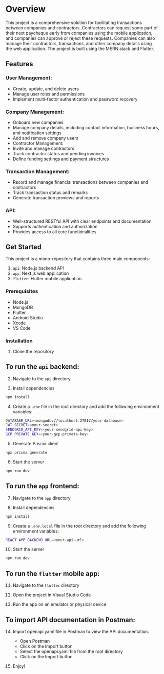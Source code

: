 # Overview
This project is a comprehensive solution for facilitating transactions between companies and contractors. Contractors can request some part of their next paycheque early from companies using the mobile application, and companies can approve or reject these requests. Companies can also manage their contractors, transactions, and other company details using the web application. The project is built using the MERN stack and Flutter.

## Features
### User Management:
- Create, update, and delete users
- Manage user roles and permissions
- Implement multi-factor authentication and password recovery

### Company Management:
- Onboard new companies
- Manage company details, including contact information, business hours, and notification settings
- Add and remove company users
- Contractor Management:
- Invite and manage contractors
- Track contractor status and pending invoices
- Define funding settings and payment structures
  
### Transaction Management:
- Record and manage financial transactions between companies and contractors
- Track transaction status and remarks
- Generate transaction previews and reports
  
### API:
- Well-structured RESTful API with clear endpoints and documentation
- Supports authentication and authorization
- Provides access to all core functionalities


## Get Started
This project is a mono-repository that contains three main components:
1. `api`: Node.js backend API
2. `app`: Next.js web application
3. `flutter`: Flutter mobile application

### Prerequisites
- Node.js
- MongoDB
- Flutter
- Android Studio
- Xcode
- VS Code


### Installation
1. Clone the repository

## To run the `api` backend:

2. Navigate to the `api` directory
   
3. Install dependencies
```bash
npm install
```

4. Create a `.env` file in the root directory and add the following environment variables:
```bash
DATABASE_URL=<mongodb://localhost:27017/your-database>
JWT_SECRET=<your-secret>
SENDGRID_API_KEY=<your-sendgrid-api-key>
GCP_PRIVATE_KEY=<your-gcp-private-key>
```

5. Generate Prisma client
```bash
npx prisma generate
```

6. Start the server
```bash
npm run dev
```

## To run the `app` frontend:

7. Navigate to the `app` directory

8. Install dependencies
```bash
npm install
```
   
9. Create a `.env.local` file in the root directory and add the following environment variables:
```bash
REACT_APP_BACKEND_URL=<your-api-url>
```

10. Start the server
```bash
npm run dev
```

## To run the `flutter` mobile app:

11. Navigate to the `flutter` directory
    
12. Open the project in Visual Studio Code
    
13. Run the app on an emulator or physical device
    
## To import API documentation in Postman:

14. Import openapi.yaml file in Postman to view the API documentation. 
    - Open Postman
    - Click on the Import button
    - Select the openapi.yaml file from the root directory
    - Click on the Import button

14. Enjoy!

